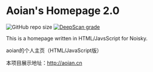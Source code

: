 
# Aoian's Homepage 2.0

![GitHub repo size] [![DeepScan grade](https://deepscan.io/api/teams/13592/projects/16637/branches/361042/badge/grade.svg)](https://deepscan.io/dashboard#view=project&tid=13592&pid=16637&bid=361042)

This is a homepage written in HTML/JavsScript for Noisky.

aoian的个人主页（HTML/JavaScript版）

本项目展示地址：http://aoian.cn


[GitHub repo size]:https://img.shields.io/github/repo-size/2926295173/aoian-cn?logo=git&style=flat-square
